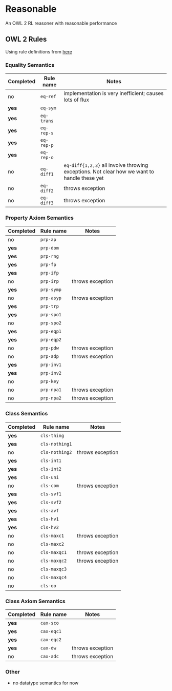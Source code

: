 # Reasonable

An OWL 2 RL reasoner with reasonable performance


## OWL 2 Rules

Using rule definitions from [here](https://www.w3.org/TR/owl2-profiles/#Reasoning_in_OWL_2_RL_and_RDF_Graphs_using_Rules)

### Equality Semantics

|Completed| Rule name | Notes |
|---------|----------|-------|
| no     | `eq-ref` | implementation is very inefficient; causes lots of flux       |
| **yes**| `eq-sym` |       |
| **yes**| `eq-trans` |       |
| **yes**| `eq-rep-s` |       |
| **yes**| `eq-rep-p` |       |
| **yes**| `eq-rep-o` |       |
| no     | `eq-diff1` | `eq-diff{1,2,3}` all involve throwing exceptions. Not clear how we want to handle these yet      |
| no     | `eq-diff2` | throws exception |
| no     | `eq-diff3` | throws exception |

### Property Axiom Semantics

|Completed| Rule name | Notes |
|---------|----------|-------|
| no        | `prp-ap` |       |
| **yes**   | `prp-dom` |       |
| **yes**   | `prp-rng` |       |
| **yes**   | `prp-fp` |       |
| **yes**   | `prp-ifp` |       |
| no        | `prp-irp` | throws exception |
| **yes**   | `prp-symp` |       |
| no        | `prp-asyp` | throws exception |
| **yes**   | `prp-trp` |       |
| **yes**   | `prp-spo1` |       |
| no        | `prp-spo2` |       |
| **yes**   | `prp-eqp1` |       |
| **yes**   | `prp-eqp2` |       |
| no        | `prp-pdw` | throws exception |
| no        | `prp-adp` | throws exception |
| **yes**   | `prp-inv1` |       |
| **yes**   | `prp-inv2` |       |
| no        | `prp-key` |       |
| no        | `prp-npa1` | throws exception |
| no        | `prp-npa2` | throws exception |

### Class Semantics

|Completed| Rule name | Notes |
|---------|----------|-------|
| **yes**| `cls-thing` |       |
| **yes**| `cls-nothing1` |       |
| no     | `cls-nothing2` | throws exception       |
| **yes**| `cls-int1` |       |
| **yes**| `cls-int2` |       |
| **yes**| `cls-uni` |       |
| no     | `cls-com` | throws exception    |
| **yes**| `cls-svf1` |       |
| **yes**| `cls-svf2` |       |
| **yes**| `cls-avf` |       |
| **yes**| `cls-hv1` |       |
| **yes**| `cls-hv2` |       |
| no     | `cls-maxc1` | throws exception       |
| no     | `cls-maxc2` |       |
| no     | `cls-maxqc1` | throws exception       |
| no     | `cls-maxqc2` | throws exception      |
| no     | `cls-maxqc3` |       |
| no     | `cls-maxqc4` |       |
| no     | `cls-oo` |       |

### Class Axiom Semantics

|Completed| Rule name | Notes |
|---------|----------|-------|
| **yes**| `cax-sco` |       |
| **yes**| `cax-eqc1` |       |
| **yes**| `cax-eqc2` |       |
| **yes**| `cax-dw` | throws exception      |
| no     | `cax-adc` |  throws exception     |

### Other

- no datatype semantics for now
